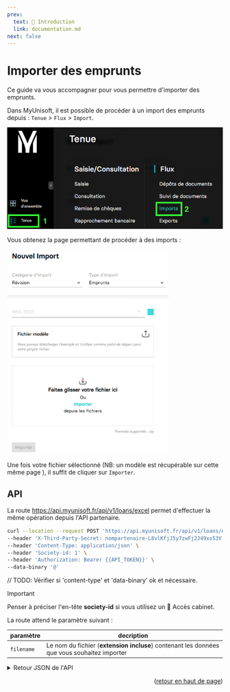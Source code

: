 ```yaml
---
prev:
  text: 🐤 Introduction
  link: documentation.md
next: false
---
```


# Importer des emprunts

Ce guide va vous accompagner pour vous permettre d'importer des emprunts.

Dans MyUnisoft, il est possible de procéder à un import des emprunts depuis : `Tenue` > `Flux` > `Import`.

![](../../../images/tenue_flux_imports_menu.png)

Vous obtenez la page permettant de procéder à des imports :

![](../../../images/imports_emprunts.png)

Une fois votre fichier sélectionné (NB: un modèle est récupérable sur cette même page ), il suffit de cliquer sur `Importer`.

## API

La route https://api.myunisoft.fr/api/v1/loans/excel permet d'effectuer la même opération depuis l'API partenaire.

```bash
curl --location --request POST 'https://api.myunisoft.fr/api/v1/loans/excel?filename=import_emprunts.zip' \
--header 'X-Third-Party-Secret: nompartenaire-L8vlKfjJ5y7zwFj2J49xo53V' \
--header 'Content-Type: application/json' \
--header 'Society-id: 1' \
--header 'Authorization: Bearer {{API_TOKEN}}' \
--data-binary '@'
```

// TODO: Vérifier si 'content-type' et 'data-binary' ok et nécessaire.

> [!IMPORTANT]
> Penser à préciser l'en-tête **society-id** si vous utilisez un 🔹 Accès cabinet.

La route attend le paramètre suivant :

| paramètre | decription |
| --- | --- |
| `filename` | Le nom du fichier (**extension incluse**) contenant les données que vous souhaitez importer |

<details class="details custom-block"><summary>Retour JSON de l'API</summary>

```json
// TODO: insérer la réponse JSON.
```

</details>

<p align="right">(<a href="#readme-top">retour en haut de page</a>)</p>
